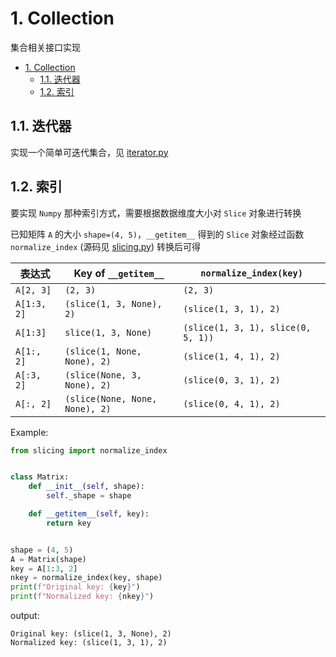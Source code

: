# 1. Collection

集合相关接口实现

- [1. Collection](#1-collection)
  - [1.1. 迭代器](#11-迭代器)
  - [1.2. 索引](#12-索引)

## 1.1. 迭代器

实现一个简单可迭代集合，见 [iterator.py](./iterator.py)

## 1.2. 索引

要实现 `Numpy` 那种索引方式，需要根据数据维度大小对 `Slice` 对象进行转换

已知矩阵 `A` 的大小 `shape=(4, 5)`，`__getitem__` 得到的 `Slice` 对象经过函数 `normalize_index` (源码见 [slicing.py](./slicing.py)) 转换后可得

| 表达式 | Key of `__getitem__` | `normalize_index(key)` |
| ---- | ---- | ---- |
| `A[2, 3]` | `(2, 3)` | `(2, 3)` |
| `A[1:3, 2]` | `(slice(1, 3, None), 2)` | `(slice(1, 3, 1), 2)` |
| `A[1:3]` | `slice(1, 3, None)` | `(slice(1, 3, 1), slice(0, 5, 1))` |
| `A[1:, 2]` | `(slice(1, None, None), 2)` | `(slice(1, 4, 1), 2)` |
| `A[:3, 2]` | `(slice(None, 3, None), 2)` | `(slice(0, 3, 1), 2)` |
| `A[:, 2]` | `(slice(None, None, None), 2)` | `(slice(0, 4, 1), 2)` |

Example:

```python
from slicing import normalize_index


class Matrix:
    def __init__(self, shape):
        self._shape = shape

    def __getitem__(self, key):
        return key


shape = (4, 5)
A = Matrix(shape)
key = A[1:3, 2]
nkey = normalize_index(key, shape)
print(f"Original key: {key}")
print(f"Normalized key: {nkey}")
```

output:

```
Original key: (slice(1, 3, None), 2)
Normalized key: (slice(1, 3, 1), 2)
```